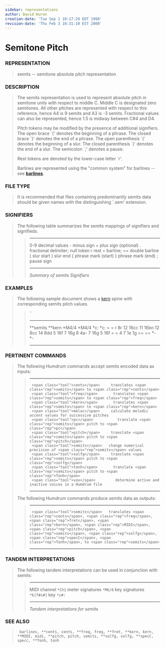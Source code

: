 ```yaml
---
sidebar: representations
author: David Huron
creation-date: 'Tue Sep 1 10:17:29 EDT 1998'
revision-date: 'Thu Feb 3 10:31:10 EST 2000'
---
```



Semitone Pitch
=========================================

### REPRESENTATION

> <span class="rep">semits</span> \-- semitone absolute pitch representation

### DESCRIPTION

> The <span class="rep">semits</span> representation is used to represent absolute pitch
> in semitone units with respect to middle C. Middle C is designated
> zero semitones. All other pitches are represented with respect to this
> reference, hence A4 is 9 semits and A3 is -3 semits. Fractional values
> can also be represented, hence 1.5 is midway between C\#4 and D4.
>
> Pitch tokens may be modified by the presence of additional signifiers.
> The open brace \`{\' denotes the beginning of a phrase. The closed
> brace \`}\' denotes the end of a phrase. The open parenthesis \`(\'
> denotes the beginning of a slur. The closed parenthesis \`)\' denotes
> the end of a slur. The semicolon \`;\' denotes a pause.
>
> Rest tokens are denoted by the lower-case letter \`r\'.
>
> Barlines are represented using the \"common system\" for barlines \--
> see [**barlines**](barlines.rep.html).

### FILE TYPE

> It is recommended that files containing predominantly <span class="rep">semits</span> data
> should be given names with the distinguishing \`.sem\' extension.

### SIGNIFIERS

> The following table summarizes the <span class="rep">semits</span> mappings of
> signifiers and signifieds.
>
> >   ----- ----------------------------------
> >   0-9   decimal values
> >   \-    minus sign
> >   \+    plus sign (optional)
> >   .     fractional delimiter; null token
> >   r     rest
> >   =     barline; == double barline
> >   (     slur start
> >   )     slur end
> >   {     phrase mark (start)
> >   }     phrase mark (end)
> >   ;     pause sign
> >   ----- ----------------------------------
> >
> > *Summary of <span class="rep">semits</span> Signifiers*

### EXAMPLES

> The following sample document shows a [<span class="rep">kern</span>](kern.rep.html)
> spine with corresponding <span class="rep">semits</span> pitch values.
>
> > ``
> >
> >   ------------ ----------
> >   \*\*semits   \*\*kern
> >   \*M4/4       \*M4/4
> >   \*c:         \*c:
> >   =            =
> >   r            8r
> >   12           16cc
> >   11           16bn
> >   12           8cc
> >   14           8dd
> >   5            16f
> >   7            16g
> >   8            4a-
> >   7            16g
> >   5            16f
> >   =            =
> >   4 7          1e 1g
> >   ==           ==
> >   \*-          \*-
> >   ------------ ----------
> >
### PERTINENT COMMANDS

> The following Humdrum commands accept <span class="rep">semits</span> encoded data as
> inputs:
>
> >   -- --------------------------------------- --------------------------------------------------------
> >      <span class="tool">cents</span>     translates <span class="rep">semits</span> to <span class="rep">cents</span>
> >      <span class="tool">freq</span>       translates <span class="rep">semits</span> to <span class="rep">freq</span>
> >      <span class="tool">kern</span>       translates <span class="rep">semits</span> to <span class="rep">kern</span>
> >      <span class="tool">melac</span>     calculate melodic accent values for successive pitches
> >      <span class="tool">pc</span>           translate <span class="rep">semits</span> pitch to <span class="rep">pc</span>
> >      <span class="tool">pitch</span>     translate <span class="rep">semits</span> pitch to <span class="rep">pitch</span>
> >      <span class="tool">semits</span>   change numerical precision of <span class="rep">semits</span> values
> >      <span class="tool">solfg</span>     translate <span class="rep">semits</span> pitch to <span class="rep">solfg</span>
> >      <span class="tool">tonh</span>       translate <span class="rep">semits</span> pitch to <span class="rep">Tonh</span>
> >      <span class="tool">vox</span>         determine active and inactive voices in a Humdrum file
> >                                              
> >   -- --------------------------------------- --------------------------------------------------------
> >
> The following Humdrum commands produce <span class="rep">semits</span> data as outputs:
>
> >   -- --------------------------------------- --------------------------------------------------------------------------------------------------------------------------------------------------------------------------------
> >      <span class="tool">semits</span>   translates <span class="rep">cents</span>, <span class="rep">freq</span>, <span class="rep">fret</span>, <span class="rep">kern</span>, <span class="rep">MIDI</span>, <span class="rep">pitch</span>, <span class="rep">semits</span>, <span class="rep">solfg</span>, <span class="rep">specC</span>, <span class="rep">Tonh</span>, to <span class="rep">semits</span>
> >   -- --------------------------------------- --------------------------------------------------------------------------------------------------------------------------------------------------------------------------------
> >
### TANDEM INTERPRETATIONS

> The following tandem interpretations can be used in conjunction with
> <span class="rep">semits</span>:
>
> >   ------------------ ------------
> >   MIDI channel       `*Ch1`
> >   meter signatures   `*M6/8`
> >   key signatures     `*k[f#c#]`
> >   key                `*c#:`
> >   ------------------ ------------
> >
> > *Tandem interpretations for <span class="rep">semits</span>*

### SEE ALSO

> ` barlines, **cents, cents, **freq, freq, **fret, **kern, kern, **MIDI, midi, **pitch, pitch, semits, **solfg, solfg, **specC, specc, **Tonh, tonh`


